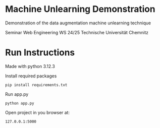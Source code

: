 # Machine Unlearning Demonstration
Demonstration of the data augmentation machine unlearning technique

Seminar Web Engineering WS 24/25 Technische Universität Chemnitz

# Run Instructions
Made with python 3.12.3

Install required packages
```
pip install requirements.txt
```
Run app.py
```
python app.py
```
Open project in you browser at:
```
127.0.0.1:5000
```
